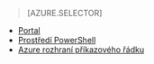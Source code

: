 > [AZURE.SELECTOR]
- [Portal](virtual-network-manage-nsg-arm-portal.md)
- [Prostředí PowerShell](virtual-network-manage-nsg-arm-ps.md)
- [Azure rozhraní příkazového řádku](virtual-network-manage-nsg-arm-cli.md)

